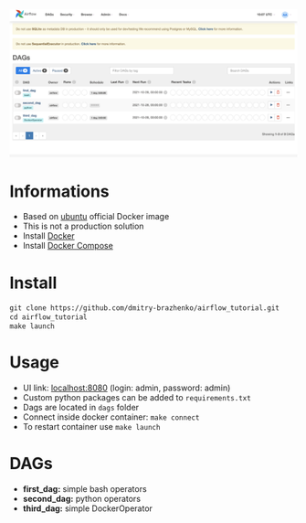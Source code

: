 [![Drag Racing](screen.png)](screen.png)

# Informations
* Based on [ubuntu](https://hub.docker.com/_/ubuntu) official Docker image
* This is not a production solution
* Install [Docker](https://www.docker.com/)
* Install [Docker Compose](https://docs.docker.com/compose/install/)

# Install
```shell
git clone https://github.com/dmitry-brazhenko/airflow_tutorial.git
cd airflow_tutorial
make launch
```

# Usage
* UI link: [localhost:8080](http://localhost:8080/) (login: admin, password: admin)
* Custom python packages can be added to `requirements.txt`
* Dags are located in `dags` folder
* Connect inside docker container: `make connect`
* To restart container use `make launch`

# DAGs
* **first_dag:** simple bash operators
* **second_dag:** python operators
* **third_dag:** simple DockerOperator


